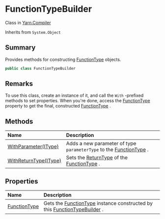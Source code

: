 # FunctionTypeBuilder

Class in [Yarn.Compiler](/docs/api/csharp/yarn.compiler.md)

Inherits from `System.Object`

## Summary


Provides methods for constructing  <a href="yarn.functiontype.md">FunctionType</a> 
objects.


```csharp
public class FunctionTypeBuilder
```

## Remarks


To use this class, create an instance of it, and call the
<code>With</code> -prefixed methods to set properties. When you're done, access
the  <a href="yarn.compiler.functiontypebuilder.functiontype.md">FunctionType</a>  property to get the final, constructed
<a href="yarn.functiontype.md">FunctionType</a> .


## Methods

|Name|Description|
|:---|:---|
|[WithParameter(IType)](/docs/api/csharp/yarn.compiler.functiontypebuilder.withparameter.md)|Adds a new parameter of type  <code>parameterType</code>  to the <a href="yarn.compiler.functiontypebuilder.functiontype.md">FunctionType</a> .|
|[WithReturnType(IType)](/docs/api/csharp/yarn.compiler.functiontypebuilder.withreturntype.md)|Sets the  <a href="yarn.functiontype.returntype.md">ReturnType</a>  of the  <a href="yarn.compiler.functiontypebuilder.functiontype.md">FunctionType</a> .|

## Properties

|Name|Description|
|:---|:---|
|[FunctionType](/docs/api/csharp/yarn.compiler.functiontypebuilder.functiontype.md)|Gets the  <a href="yarn.compiler.functiontypebuilder.functiontype.md">FunctionType</a>  instance constructed by this <a href="yarn.compiler.functiontypebuilder.md">FunctionTypeBuilder</a> .|

